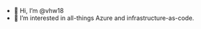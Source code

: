- 👋 Hi, I’m @vhw18
- 👀 I’m interested in all-things Azure and infrastructure-as-code.

<!---
vhw18/vhw18 is a ✨ special ✨ repository because its `README.md` (this file) appears on your GitHub profile.
You can click the Preview link to take a look at your changes.
--->
